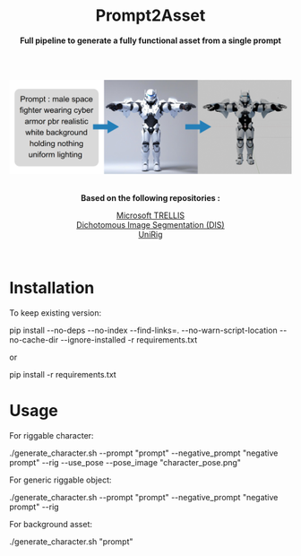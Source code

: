 <div align="center">

<h1>Prompt2Asset</h1>

<strong>Full pipeline to generate a fully functional asset from a single prompt</strong>

<br><br>

<img src="preview.png" alt="Preview" style="max-width: 100%;">

</div>

<br>

<div align="center">

**Based on the following repositories :**

[Microsoft TRELLIS](https://github.com/microsoft/TRELLIS)  
[Dichotomous Image Segmentation (DIS)](https://github.com/xuebinqin/DIS)  
[UniRig](https://github.com/VAST-AI-Research/UniRig)

</div>

<br>

# Installation

To keep existing version:

pip install --no-deps --no-index --find-links=. --no-warn-script-location --no-cache-dir --ignore-installed -r requirements.txt


or

pip install -r requirements.txt


# Usage

For riggable character:

./generate_character.sh --prompt "prompt" --negative_prompt "negative prompt" --rig --use_pose --pose_image "character_pose.png"


For generic riggable object:

./generate_character.sh --prompt "prompt" --negative_prompt "negative prompt" --rig


For background asset:

./generate_character.sh "prompt"

